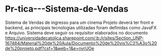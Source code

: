 # Pr-tica---Sistema-de-Vendas
Sistema de Vendas de ingresso para um cinema
Projeto deverá ter front e backend, as principais tecnologias utilizadas foram definidas como JavaFX e Arquivo.
Sistema deve seguir os requisitor elaborados no documento https://universidadecatolica.sharepoint.com/:b:/r/sites/Section_UNP-167484/Material%20de%20Aula/Documento%20de%20vis%C3%A3o%20de%20projeto.pdf?csf=1&web=1&e=nvrUOe
